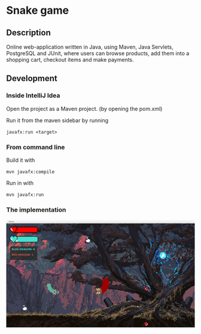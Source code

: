 # Snake game

## Description

Online web-application written in Java, using Maven, Java Servlets, PostgreSQL and JUnit,
where users can browse products, add them into a shopping cart, checkout items and
make payments.

## Development

### Inside IntelliJ Idea

   Open the project as a Maven project. (by opening the pom.xml)

   Run it from the maven sidebar by running 
   
    javafx:run <target>

### From command line

   Build it with

   ``` 
   mvn javafx:compile
```
    

   Run in with

   ```
mvn javafx:run
```
    

### The implementation

![implementaion](src/main/resources/screenshotSnake.png)